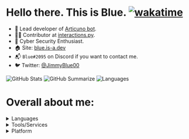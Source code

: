 # Hello there. This is Blue. [![wakatime](https://wakatime.com/badge/user/4a61584b-76a5-4b28-9ec2-4ebad12be49f.svg?style=flat)](https://wakatime.com/@4a61584b-76a5-4b28-9ec2-4ebad12be49f)
- 🦅 Lead developer of [Articuno bot](https://github.com/Articuno-org/Articuno).
- 👩‍💻 Contributor at [interactions.py](https://github.com/interactions-py).
- 🦠 Cyber Security Enthusiast.
- 🏠 Site: [blue.is-a.dev](https://blue.is-a.dev)
- 📬 `Blue#2095` on Discord if you want to contact me.
- 🐦 Twitter: [@JimmyBlue00](https://twitter.com/JimmyBlue00)

![GitHub Stats](http://github-profile-summary-cards.vercel.app/api/cards/profile-details?username=jimmy-blue&theme=github_dark)
![GitHub Summarize](http://github-profile-summary-cards.vercel.app/api/cards/stats?username=jimmy-blue&theme=github_dark)
![Languages](http://github-profile-summary-cards.vercel.app/api/cards/most-commit-language?username=jimmy-blue&theme=github_dark)

# Overall about me:
<details>
<summary>Languages</summary>
<br>
<!-- Python -->
<a href="https://python.org">
  <img src="https://img.shields.io/badge/python-3670A0?style=for-the-badge&logo=python&logoColor=9cf&color=1c2024" alt="Python" style="vertical-align:top margin:12px 10px"></a>
<!-- HTML -->
<a href="https://html.spec.whatwg.org/">
  <img src="https://img.shields.io/badge/html5-%23E34F26.svg?style=for-the-badge&logo=html5&color=1c2024" alt="HTML" style="vertical-align:top margin:12px 10px"></a>
<!-- C++ -->
<a href="https://isocpp.org/">
  <img src="https://img.shields.io/badge/c++-%2300599C.svg?style=for-the-badge&logo=c%2B%2B&logoColor=2596be&color=1c2024" alt="C++" style="vertical-align:top margin:12px 10px"></a>
<!-- C# -->
<a href="https://docs.microsoft.com/en-us/dotnet/csharp/">
  <img src="https://img.shields.io/badge/c%23-%23239120.svg?style=for-the-badge&logo=c-sharp&logoColor=209c24&color=1c2024" alt="C++" style="vertical-align:top margin:12px 10px"></a>

- **Python**: Main language. Mostly used for random stuff and Discord Bot projects.
- **HTML**: For my website.
- **C++**: Ongoing learning language.
- **C#**: A way for me to understand the WPF application form.
</details>

<details>
<summary>Tools/Services</summary>
<br>
<!-- Sublime Text Editor -->
<a href="https://www.sublimetext.com/">
  <img src="https://img.shields.io/badge/sublime_text-%23575757.svg?style=for-the-badge&logo=sublime-text&logoColor=important&color=1c2024" alt="Sublime_Text" style="vertical-align:top margin:6px 4px"></a>
<!-- Vim -->
<a href="https://www.vim.org/">
  <img src="https://img.shields.io/badge/VIM-%2311AB00.svg?style=for-the-badge&logo=vim&logoColor=007f00&color=1c2024" alt="Vim" style="vertical-align:top margin:6px 4px"></a>
<!-- Git -->
<a href="http://git-scm.com/">
  <img src="https://img.shields.io/badge/git-%23F05033.svg?style=for-the-badge&logo=git&logoColor=f85434&color=1c2024" alt="Git" style="vertical-align:top margin:6px 4px"></a>

- **Sublime Text Editor**: Main editor. I use it for Python, C/C++, HTML.
- **Vim**: A very good terminal text editor that I can use whenever I am in the terminal and want to edit something quickly.
- **Git**: This is a must for version control.
</details>


<details>
<summary>Platform</summary>
<br>
<!-- Windows -->
<a href="https://www.microsoft.com/en-us/windows/">
  <img src="https://img.shields.io/badge/Windows-0078D6?style=for-the-badge&logo=windows&logoColor=0864b4&color=1c2024" alt="Windows" style="vertical-align:top margin:6px 4px"></a>
<!-- Arch Linux -->
<a href="https://archlinux.org/">
  <img src="https://img.shields.io/badge/Arch%20Linux-1793D1?logo=arch-linux&logoColor=0c8cd8&style=for-the-badge&color=1c2024" alt="Arch Linux" style="vertical-align:top margin:6px 4px"></a>
<!-- iOS -->
<a href="https://www.apple.com/ios/">
  <img src="https://img.shields.io/badge/iOS-000000?style=for-the-badge&logo=ios&logoColor=white&color=1c2024" alt="iOS" style="vertical-align:top margin:6px 4px"></a>

- **Windows**: For almost everything.
- **Arch Linux**: Mainly used for development, since Linux itself is better than Windows NT.
- **iOS**: Phone.
</details>
